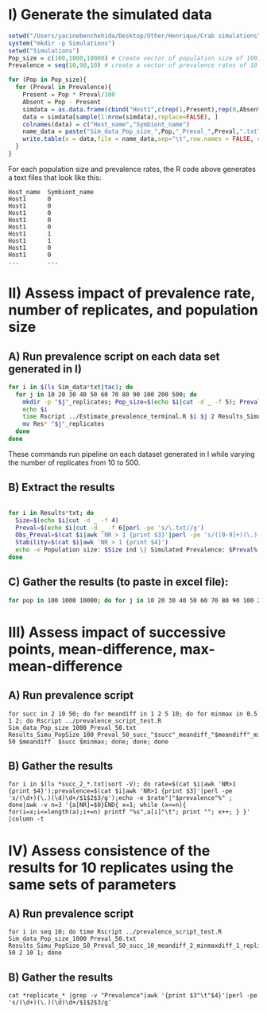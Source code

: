 # I) Generate the simulated data
```r
setwd("/Users/yacinebenchehida/Desktop/Other/Henrique/Crab simulations")
system("mkdir -p Simulations")
setwd("Simulations")
Pop_size = c(100,1000,10000) # Create vector of population size of 100, 1000 and 10000 individuals
Prevalence = seq(10,90,10) # create a vector of prevalence rates of 10 to 90 %

for (Pop in Pop_size){
  for (Preval in Prevalence){
    Present = Pop * Preval/100
    Absent = Pop - Present
    simdata = as.data.frame(cbind("Host1",c(rep(1,Present),rep(0,Absent))))
    data = simdata[sample(1:nrow(simdata),replace=FALSE), ]
    colnames(data) = c("Host_name","Symbiont_name")
    name_data = paste("Sim_data_Pop_size_",Pop,"_Preval_",Preval,".txt",sep="")
    write.table(x = data,file = name_data,sep="\t",row.names = FALSE, col.names = TRUE,quote = FALSE)
  }
}
```

For each population size and prevalence rates, the R code above generates a text files that look like this: 
```
Host_name  Symbiont_name
Host1      0
Host1      0
Host1      0
Host1      0
Host1      0
Host1      1
Host1      1
Host1      0
Host1      0
...        ...

```

#  II) Assess impact of prevalence rate, number of replicates, and population size
## A) Run prevalence script on each data set generated in I)
```bash
for i in $(ls Sim_data*txt|tac); do
  for j in 10 20 30 40 50 60 70 80 90 100 200 500; do
    mkdir -p "$j"_replicates; Pop_size=$(echo $i|cut -d _ -f 5); Preval=$(echo $i|cut -d _ -f 7|perl -pe 's/\.txt//g')
    echo $i
    time Rscript ../Estimate_prevalence_terminal.R $i $j 2 Results_Simu_PopSize_"$Pop_size"_Preval_"$Preval" 10
    mv Res* "$j"_replicates
  done
done
```
These commands run pipeline on each dataset generated in I while varying the number of replicates from 10 to 500. 

## B) Extract the results 
```bash

for i in Results*txt; do
  Size=$(echo $i|cut -d _ -f 4)
  Preval=$(echo $i|cut -d _ -f 6|perl -pe 's/\.txt//g')
  Obs_Preval=$(cat $i|awk 'NR > 1 {print $3}'|perl -pe 's/([0-9]+)(\.)(\d\d).+/$1$2$3/g')
  Stability=$(cat $i|awk 'NR > 1 {print $4}')
  echo -e Population size: $Size ind \| Simulated Prevalence: $Preval% \| Inferred Prevalence: $Obs_Preval% \| Stable from: $Stability Samples
done
```

## C) Gather the results (to paste in excel file):
```bash
for pop in 100 1000 10000; do for j in 10 20 30 40 50 60 70 80 90 100 200 500; do cd "$j"_replicates; for i in *_"$pop"_*.txt; do Samp=$(echo $i|cut -d _ -f 4|perl -pe 's/\.txt//g'); Prev=$(echo $i|cut -d _ -f 6|perl -pe 's/\.txt//g'); rate=$(cat $i|awk 'NR>1 {print $4}');prevalence=$(cat $i|awk 'NR>1 {print $3}'|perl -pe 's/(\d+)(\.)(\d)\d+/$1$2$3/g');  echo -e $Samp"\t"$Prev"\t"$rate"|"$prevalence"%";  done|awk '{print $3}'|perl -pe 's/\n/\t/g';cd ..;  echo -e "\n"; done|perl -pe 's/^\n$//g'; done

```

#  III) Assess impact of successive points, mean-difference, max-mean-difference
## A) Run prevalence script 
```{bash}
for succ in 2 10 50; do for meandiff in 1 2 5 10; do for minmax in 0.5 1 2; do Rscript ../prevalence_script_test.R Sim_data_Pop_size_1000_Preval_50.txt Results_Simu_PopSize_100_Preval_50_succ_"$succ"_meandiff_"$meandiff"_minmaxdiff_"$minmax" 50 $meandiff  $succ $minmax; done; done; done

```

## B) Gather the results
```{bash}
for i in $(ls *succ_2_*.txt|sort -V); do rate=$(cat $i|awk 'NR>1 {print $4}');prevalence=$(cat $i|awk 'NR>1 {print $3}'|perl -pe 's/(\d+)(\.)(\d)\d+/$1$2$3/g');echo -e $rate"|"$prevalence"%" ; done|awk -v n=3 '{a[NR]=$0}END{ x=1; while (x<=n){ for(i=x;i<=length(a);i+=n) printf "%s",a[i]"\t"; print ""; x++; } }' |column -t

```

#  IV) Assess consistence of the results for 10 replicates using the same sets of parameters
## A) Run prevalence script
```{bash}
for i in seq 10; do time Rscript ../prevalence_script_test.R Sim_data_Pop_size_1000_Preval_50.txt Results_Simu_PopSize_50_Preval_50_succ_10_meandiff_2_minmaxdiff_1_replicate_"$i" 50 2 10 1; done

```

## B) Gather the results
```{bash}
cat *replicate_* |grep -v "Prevalence"|awk '{print $3"\t"$4}'|perl -pe 's/(\d+)(\.)(\d)\d+/$1$2$3/g'
```
